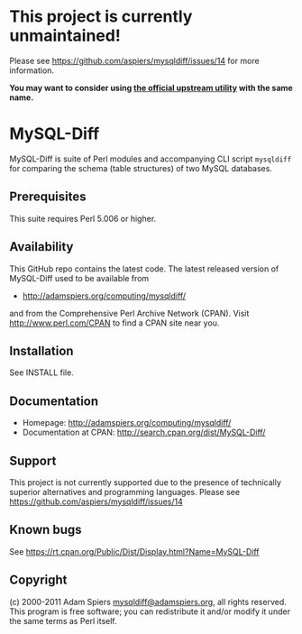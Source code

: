 # **This project is currently unmaintained!**

Please see https://github.com/aspiers/mysqldiff/issues/14 for more information.

**You may want to consider using [the official upstream utility](https://dev.mysql.com/doc/mysql-utilities/1.6/en/mysqldiff.html) with the same name.**


MySQL-Diff
==========

MySQL-Diff is suite of Perl modules and accompanying CLI script
`mysqldiff` for comparing the schema (table structures) of two MySQL
databases.

Prerequisites
-------------

This suite requires Perl 5.006 or higher.

Availability
------------

This GitHub repo contains the latest code.  The latest released
version of MySQL-Diff used to be available from

- http://adamspiers.org/computing/mysqldiff/

and from the Comprehensive Perl Archive Network (CPAN).  Visit
<http://www.perl.com/CPAN> to find a CPAN site near you.

Installation
------------

See INSTALL file.

Documentation
-------------

- Homepage: http://adamspiers.org/computing/mysqldiff/
- Documentation at CPAN: http://search.cpan.org/dist/MySQL-Diff/

Support
-------

This project is not currently supported due to the presence of
technically superior alternatives and programming languages.
Please see https://github.com/aspiers/mysqldiff/issues/14

Known bugs
----------

See https://rt.cpan.org/Public/Dist/Display.html?Name=MySQL-Diff

Copyright
---------

(c) 2000-2011 Adam Spiers <mysqldiff@adamspiers.org>, all rights reserved.
This program is free software; you can redistribute it and/or modify
it under the same terms as Perl itself.
